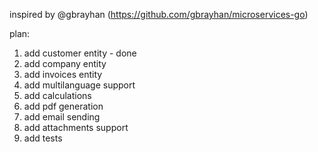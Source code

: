 
inspired by @gbrayhan (https://github.com/gbrayhan/microservices-go)

plan:
1. add customer entity - done
2. add company entity
2. add invoices entity
3. add multilanguage support
4. add calculations
5. add pdf generation 
6. add email sending 
7. add attachments support
8. add tests
